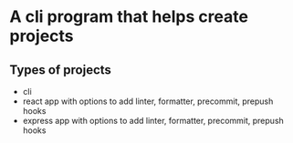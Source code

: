 # A cli program that helps create projects

## Types of projects

- cli
- react app with options to add linter, formatter, precommit, prepush hooks
- express app with options to add linter, formatter, precommit, prepush hooks
